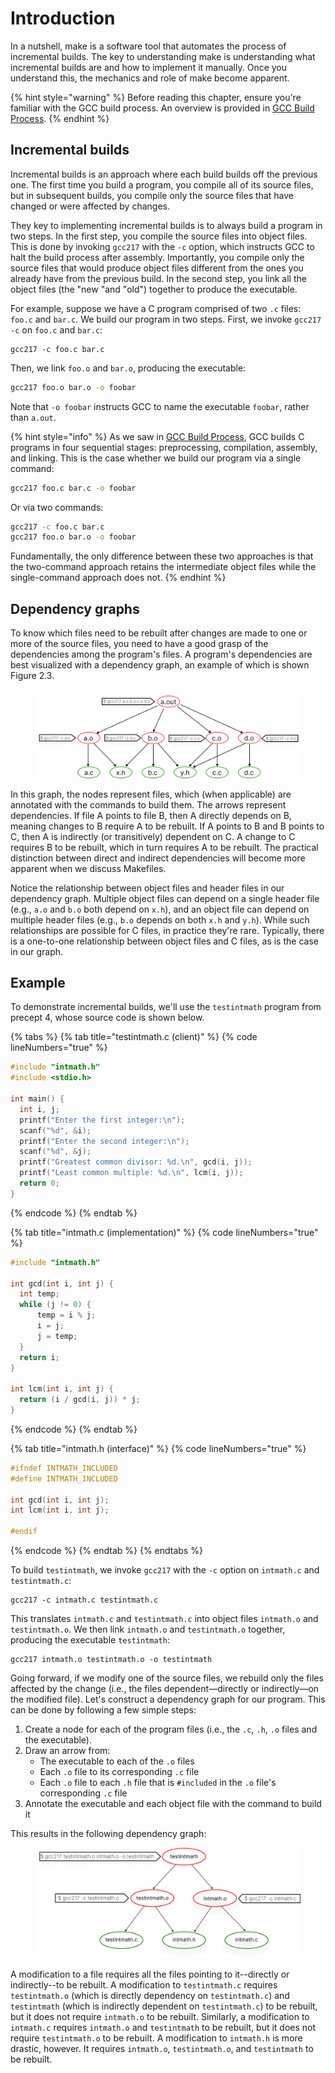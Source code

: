 # Introduction

In a nutshell, make is a software tool that automates the process of incremental builds. The key to understanding make is understanding what incremental builds are and how to implement it manually. Once you understand this, the mechanics and role of make become apparent.

{% hint style="warning" %}
Before reading this chapter, ensure you're familiar with the GCC build process. An overview is provided in [GCC Build Process](broken-reference).
{% endhint %}

## Incremental builds

Incremental builds is an approach where each build builds off the previous one. The first time you build a program, you compile all of its source files, but in subsequent builds, you compile only the source files that have changed or were affected by changes.

They key to implementing incremental builds is to always build a program in two steps. In the first step, you compile the source files into object files. This is done by invoking `gcc217` with the `-c` option, which instructs GCC to halt the build process after assembly. Importantly, you compile only the source files that would produce object files different from the ones you already have from the previous build. In the second step, you link all the object files (the "new "and "old") together to produce the executable.&#x20;

For example, suppose we have a C program comprised of two `.c` files: `foo.c` and `bar.c`. We build our program in two steps. First, we invoke `gcc217 -c` on `foo.c` and `bar.c`:

```
gcc217 -c foo.c bar.c
```

Then, we link `foo.o` and `bar.o`, producing the executable:

```bash
gcc217 foo.o bar.o -o foobar
```

Note that `-o foobar` instructs GCC to name the executable `foobar`, rather than `a.out`.&#x20;

{% hint style="info" %}
As we saw in [GCC Build Process](broken-reference), GCC builds C programs in four sequential stages: preprocessing, compilation, assembly, and linking. This is the case whether we build our program via a single command:

```bash
gcc217 foo.c bar.c -o foobar
```

Or via two commands:

```bash
gcc217 -c foo.c bar.c
gcc217 foo.o bar.o -o foobar
```

Fundamentally, the only difference between these two approaches is that the two-command approach retains the intermediate object files while the single-command approach does not.
{% endhint %}

## Dependency graphs

To know which files need to be rebuilt after changes are made to one or more of the source files, you need to have a good grasp of the dependencies among the program's files. A program's dependencies are best visualized with a dependency graph, an example of which is shown Figure 2.3.&#x20;

<figure><img src="../.gitbook/assets/Group 132.png" alt=""><figcaption></figcaption></figure>

In this graph, the nodes represent files, which (when applicable) are annotated with the commands to build them. The arrows represent dependencies. If file A points to file B, then A directly depends on B, meaning changes to B require A to be rebuilt. If A points to B and B points to C, then A is indirectly (or transitively) dependent on C. A change to C requires B to be rebuilt, which in turn requires A to be rebuilt. The practical distinction between direct and indirect dependencies will become more apparent when we discuss Makefiles.

Notice the relationship between object files and header files in our dependency graph. Multiple object files can depend on a single header file (e.g., `a.o` and `b.o` both depend on `x.h`), and an object file can depend on multiple header files (e.g., `b.o` depends on both `x.h` and `y.h`). While such relationships are possible for C files, in practice they're rare. Typically, there is a one-to-one relationship between object files and C files, as is the case in our graph.

## Example

To demonstrate incremental builds, we'll use the `testintmath` program from precept 4, whose source code is shown below.&#x20;

{% tabs %}
{% tab title="testintmath.c (client)" %}
{% code lineNumbers="true" %}
```c
#include "intmath.h"
#include <stdio.h>

int main() {
  int i, j;
  printf("Enter the first integer:\n");
  scanf("%d", &i);
  printf("Enter the second integer:\n");
  scanf("%d", &j);
  printf("Greatest common divisor: %d.\n", gcd(i, j));
  printf("Least common multiple: %d.\n", lcm(i, j));
  return 0;
}
```
{% endcode %}
{% endtab %}

{% tab title="intmath.c (implementation)" %}
{% code lineNumbers="true" %}
```c
#include "intmath.h"

int gcd(int i, int j) {
  int temp;
  while (j != 0) {
      temp = i % j;
      i = j;
      j = temp;
  }
  return i;
}

int lcm(int i, int j) {
  return (i / gcd(i, j)) * j;
}
```
{% endcode %}
{% endtab %}

{% tab title="intmath.h (interface)" %}
{% code lineNumbers="true" %}
```c
#ifndef INTMATH_INCLUDED
#define INTMATH_INCLUDED

int gcd(int i, int j);
int lcm(int i, int j);

#endif
```
{% endcode %}
{% endtab %}
{% endtabs %}

To build `testintmath`, we invoke `gcc217` with the `-c` option on `intmath.c` and `testintmath.c`:&#x20;

```
gcc217 -c intmath.c testintmath.c 
```

This translates `intmath.c` and `testintmath.c` into object files `intmath.o` and `testintmath.o`. We then link `intmath.o` and `testintmath.o` together, producing the executable `testintmath`:

```
gcc217 intmath.o testintmath.o -o testintmath
```

Going forward, if we modify one of the source files, we rebuild only the files affected by the change (i.e., the files dependent—directly or indirectly—on the modified file). Let's construct a dependency graph for our program. This can be done by following a few simple steps:

1. Create a node for each of the program files (i.e., the `.c`, `.h`, `.o` files and the executable).&#x20;
2. Draw an arrow from:
   * The executable to each of the `.o` files
   * Each `.o` file to its corresponding `.c` file
   * Each `.o` file to each `.h` file that is `#included` in the `.o` file's corresponding `.c` file
3. Annotate the executable and each object file with the command to build it

This results in the following dependency graph:

<figure><img src="../.gitbook/assets/Group 125 (1).png" alt=""><figcaption></figcaption></figure>

A modification to a file requires all the files pointing to it--directly or indirectly--to be rebuilt. A modification to `testintmath.c` requires `testintmath.o` (which is directly dependency on `testintmath.c`) and `testintmath` (which is indirectly dependent on `testintmath.c`) to be rebuilt, but it does not require `intmath.o` to be rebuilt. Similarly, a modification to `intmath.c` requires `intmath.o` and `testintmath` to be rebuilt, but it does not require `testintmath.o` to be rebuilt. A modification to `intmath.h` is more drastic, however. It requires `intmath.o`, `testintmath.o`, and `testintmath` to be rebuilt.&#x20;
